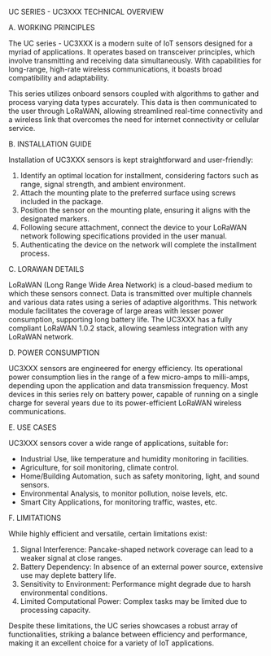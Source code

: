UC SERIES - UC3XXX TECHNICAL OVERVIEW

A. WORKING PRINCIPLES

The UC series - UC3XXX is a modern suite of IoT sensors designed for a myriad of applications. It operates based on transceiver principles, which involve transmitting and receiving data simultaneously. With capabilities for long-range, high-rate wireless communications, it boasts broad compatibility and adaptability.

This series utilizes onboard sensors coupled with algorithms to gather and process varying data types accurately. This data is then communicated to the user through LoRaWAN, allowing streamlined real-time connectivity and a wireless link that overcomes the need for internet connectivity or cellular service.

B. INSTALLATION GUIDE

Installation of UC3XXX sensors is kept straightforward and user-friendly:

   1. Identify an optimal location for installment, considering factors such as range, signal strength, and ambient environment.
   2. Attach the mounting plate to the preferred surface using screws included in the package.
   3. Position the sensor on the mounting plate, ensuring it aligns with the designated markers.
   4. Following secure attachment, connect the device to your LoRaWAN network following specifications provided in the user manual.
   5. Authenticating the device on the network will complete the installment process.

C. LORAWAN DETAILS

LoRaWAN (Long Range Wide Area Network) is a cloud-based medium to which these sensors connect. Data is transmitted over multiple channels and various data rates using a series of adaptive algorithms. This network module facilitates the coverage of large areas with lesser power consumption, supporting long battery life. The UC3XXX has a fully compliant LoRaWAN 1.0.2 stack, allowing seamless integration with any LoRaWAN network.

D. POWER CONSUMPTION

UC3XXX sensors are engineered for energy efficiency. Its operational power consumption lies in the range of a few micro-amps to milli-amps, depending upon the application and data transmission frequency. Most devices in this series rely on battery power, capable of running on a single charge for several years due to its power-efficient LoRaWAN wireless communications.

E. USE CASES

UC3XXX sensors cover a wide range of applications, suitable for:

- Industrial Use, like temperature and humidity monitoring in facilities.
- Agriculture, for soil monitoring, climate control.
- Home/Building Automation, such as safety monitoring, light, and sound sensors.
- Environmental Analysis, to monitor pollution, noise levels, etc.
- Smart City Applications, for monitoring traffic, wastes, etc.

F. LIMITATIONS

While highly efficient and versatile, certain limitations exist:

   1. Signal Interference: Pancake-shaped network coverage can lead to a weaker signal at close ranges.
   2. Battery Dependency: In absence of an external power source, extensive use may deplete battery life.
   3. Sensitivity to Environment: Performance might degrade due to harsh environmental conditions.
   4. Limited Computational Power: Complex tasks may be limited due to processing capacity.

Despite these limitations, the UC series showcases a robust array of functionalities, striking a balance between efficiency and performance, making it an excellent choice for a variety of IoT applications.